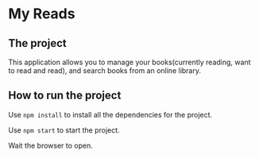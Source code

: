 # My Reads

## The project
This application allows you to manage your books(currently reading, want to read and read), and search books from an online library.

## How to run the project
Use `npm install` to install all the dependencies for the project.

Use `npm start` to start the project.

Wait the browser to open.